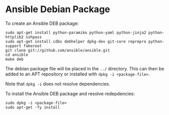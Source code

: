 Ansible Debian Package
======================

To create an Ansible DEB package:

    sudo apt-get install python-paramiko python-yaml python-jinja2 python-httplib2 sshpass
    sudo apt-get install cdbs debhelper dpkg-dev git-core reprepro python-support fakeroot
    git clone git://github.com/ansible/ansible.git
    cd ansible
    make deb

The debian package file will be placed in the `../` directory. This can then be added to an APT repository or installed with `dpkg -i <package-file>`.

Note that `dpkg -i` does not resolve dependencies.

To install the Ansible DEB package and resolve redepdencies:

    sudo dpkg -i <package-file>
    sudo apt-get -fy install